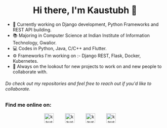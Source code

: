 <h1 align="center">Hi there, I'm Kaustubh 👋</h1>

- 🔭 Currently working on Django development, Python Frameworks and REST API building.
- 📚 Majoring in Computer Science at Indian Institute of Information Technology, Gwalior.
- 💻 Codes in Python, Java, C/C++ and Flutter.
- ⚙️ Frameworks I'm working on :- Django REST, Flask, Docker, Kubernetes.
- 💬 Always on the lookout for new projects to work on and new people to collaborate with.

###### Do check out my repositories and feel free to reach out if you'd like to collaborate.

### Find me online on:

<p align="center">
<a href="https://www.linkedin.com/in/kaustubh-chaudhari-763a26193/" target="blank"><img align="center" src="https://cdn.jsdelivr.net/npm/simple-icons@3.0.1/icons/linkedin.svg" alt="kaustubhchaudhari" height="30" width="30" /></a>&nbsp;&nbsp;&nbsp;&nbsp;&nbsp;&nbsp;&nbsp;&nbsp;
<a href="mailto:ckaustubhm06@gmail.com" target="blank"><img align="center" src="https://cdn.jsdelivr.net/npm/simple-icons@3.0.1/icons/gmail.svg" alt="kaustubhchaudhari" height="30" width="30" /></a>&nbsp;&nbsp;&nbsp;&nbsp;&nbsp;&nbsp;&nbsp;&nbsp;
<a href="https://www.kaggle.com/kaustubhchaudhari" target="blank"><img align="center" src="https://cdn.jsdelivr.net/npm/simple-icons@3.0.1/icons/kaggle.svg" alt="kaustubhchaudhari" height="30" width="30" /></a>&nbsp;&nbsp;&nbsp;&nbsp;&nbsp;&nbsp;&nbsp;&nbsp;
<a href="https://www.codechef.com/users/ckaustubhm06" target="blank"><img align="center" src="https://cdn.jsdelivr.net/npm/simple-icons@3.0.1/icons/codechef.svg" alt="kaustubhchaudhari" height="30" width="30" /></a>&nbsp;&nbsp;&nbsp;&nbsp;&nbsp;&nbsp;&nbsp;&nbsp;
</p>



